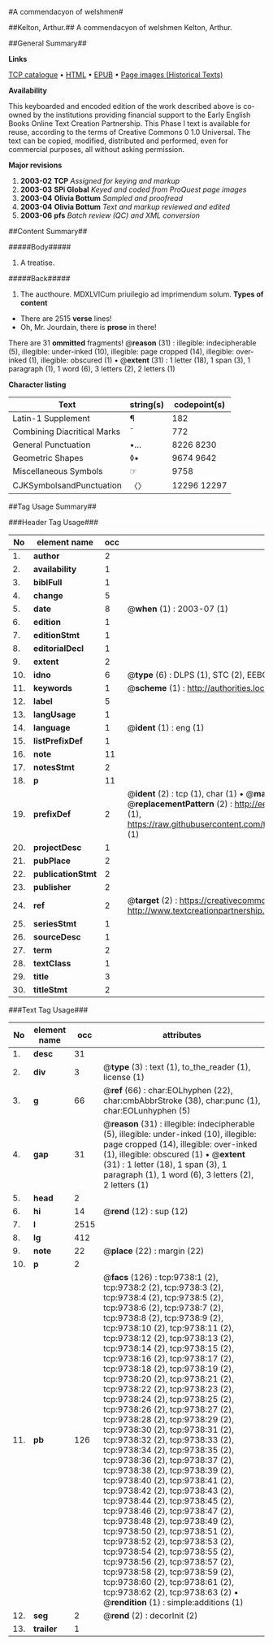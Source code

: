 #A commendacyon of welshmen#

##Kelton, Arthur.##
A commendacyon of welshmen
Kelton, Arthur.

##General Summary##

**Links**

[TCP catalogue](http://www.ota.ox.ac.uk/tcp/)  • 
[HTML](http://tei.it.ox.ac.uk/tcp/Texts-HTML/free/A04/A04787.html)  • 
[EPUB](http://tei.it.ox.ac.uk/tcp/Texts-EPUB/free/A04/A04787.epub) • 
[Page images (Historical Texts)](https://data.historicaltexts.jisc.ac.uk/view?pubId=eebo-99844886e&pageId=eebo-99844886e-9738-1)

**Availability**

This keyboarded and encoded edition of the
	       work described above is co-owned by the institutions
	       providing financial support to the Early English Books
	       Online Text Creation Partnership. This Phase I text is
	       available for reuse, according to the terms of Creative
	       Commons 0 1.0 Universal. The text can be copied,
	       modified, distributed and performed, even for
	       commercial purposes, all without asking permission.

**Major revisions**

1. __2003-02__ __TCP__ *Assigned for keying and markup*
1. __2003-03__ __SPi Global__ *Keyed and coded from ProQuest page images*
1. __2003-04__ __Olivia Bottum__ *Sampled and proofread*
1. __2003-04__ __Olivia Bottum__ *Text and markup reviewed and edited*
1. __2003-06__ __pfs__ *Batch review (QC) and XML conversion*

##Content Summary##

#####Body#####

1. A treatise.

#####Back#####

1. The aucthoure.
MDXLVICum priuilegio ad imprimendum solum.
**Types of content**

  * There are 2515 **verse** lines!
  * Oh, Mr. Jourdain, there is **prose** in there!

There are 31 **ommitted** fragments! 
 @__reason__ (31) : illegible: indecipherable (5), illegible: under-inked (10), illegible: page cropped (14), illegible: over-inked (1), illegible: obscured (1)  •  @__extent__ (31) : 1 letter (18), 1 span (3), 1 paragraph (1), 1 word (6), 3 letters (2), 2 letters (1)

**Character listing**


|Text|string(s)|codepoint(s)|
|---|---|---|
|Latin-1 Supplement|¶|182|
|Combining             Diacritical Marks|̄|772|
|General Punctuation|•…|8226 8230|
|Geometric Shapes|◊▪|9674 9642|
|Miscellaneous Symbols|☞|9758|
|CJKSymbolsandPunctuation|〈〉|12296 12297|

##Tag Usage Summary##

###Header Tag Usage###

|No|element name|occ|attributes|
|---|---|---|---|
|1.|__author__|2||
|2.|__availability__|1||
|3.|__biblFull__|1||
|4.|__change__|5||
|5.|__date__|8| @__when__ (1) : 2003-07 (1)|
|6.|__edition__|1||
|7.|__editionStmt__|1||
|8.|__editorialDecl__|1||
|9.|__extent__|2||
|10.|__idno__|6| @__type__ (6) : DLPS (1), STC (2), EEBO-CITATION (1), PROQUEST (1), VID (1)|
|11.|__keywords__|1| @__scheme__ (1) : http://authorities.loc.gov/ (1)|
|12.|__label__|5||
|13.|__langUsage__|1||
|14.|__language__|1| @__ident__ (1) : eng (1)|
|15.|__listPrefixDef__|1||
|16.|__note__|11||
|17.|__notesStmt__|2||
|18.|__p__|11||
|19.|__prefixDef__|2| @__ident__ (2) : tcp (1), char (1)  •  @__matchPattern__ (2) : ([0-9\-]+):([0-9IVX]+) (1), (.+) (1)  •  @__replacementPattern__ (2) : http://eebo.chadwyck.com/downloadtiff?vid=$1&page=$2 (1), https://raw.githubusercontent.com/textcreationpartnership/Texts/master/tcpchars.xml#$1 (1)|
|20.|__projectDesc__|1||
|21.|__pubPlace__|2||
|22.|__publicationStmt__|2||
|23.|__publisher__|2||
|24.|__ref__|2| @__target__ (2) : https://creativecommons.org/publicdomain/zero/1.0/ (1), http://www.textcreationpartnership.org/docs/. (1)|
|25.|__seriesStmt__|1||
|26.|__sourceDesc__|1||
|27.|__term__|2||
|28.|__textClass__|1||
|29.|__title__|3||
|30.|__titleStmt__|2||


###Text Tag Usage###

|No|element name|occ|attributes|
|---|---|---|---|
|1.|__desc__|31||
|2.|__div__|3| @__type__ (3) : text (1), to_the_reader (1), license (1)|
|3.|__g__|66| @__ref__ (66) : char:EOLhyphen (22), char:cmbAbbrStroke (38), char:punc (1), char:EOLunhyphen (5)|
|4.|__gap__|31| @__reason__ (31) : illegible: indecipherable (5), illegible: under-inked (10), illegible: page cropped (14), illegible: over-inked (1), illegible: obscured (1)  •  @__extent__ (31) : 1 letter (18), 1 span (3), 1 paragraph (1), 1 word (6), 3 letters (2), 2 letters (1)|
|5.|__head__|2||
|6.|__hi__|14| @__rend__ (12) : sup (12)|
|7.|__l__|2515||
|8.|__lg__|412||
|9.|__note__|22| @__place__ (22) : margin (22)|
|10.|__p__|2||
|11.|__pb__|126| @__facs__ (126) : tcp:9738:1 (2), tcp:9738:2 (2), tcp:9738:3 (2), tcp:9738:4 (2), tcp:9738:5 (2), tcp:9738:6 (2), tcp:9738:7 (2), tcp:9738:8 (2), tcp:9738:9 (2), tcp:9738:10 (2), tcp:9738:11 (2), tcp:9738:12 (2), tcp:9738:13 (2), tcp:9738:14 (2), tcp:9738:15 (2), tcp:9738:16 (2), tcp:9738:17 (2), tcp:9738:18 (2), tcp:9738:19 (2), tcp:9738:20 (2), tcp:9738:21 (2), tcp:9738:22 (2), tcp:9738:23 (2), tcp:9738:24 (2), tcp:9738:25 (2), tcp:9738:26 (2), tcp:9738:27 (2), tcp:9738:28 (2), tcp:9738:29 (2), tcp:9738:30 (2), tcp:9738:31 (2), tcp:9738:32 (2), tcp:9738:33 (2), tcp:9738:34 (2), tcp:9738:35 (2), tcp:9738:36 (2), tcp:9738:37 (2), tcp:9738:38 (2), tcp:9738:39 (2), tcp:9738:40 (2), tcp:9738:41 (2), tcp:9738:42 (2), tcp:9738:43 (2), tcp:9738:44 (2), tcp:9738:45 (2), tcp:9738:46 (2), tcp:9738:47 (2), tcp:9738:48 (2), tcp:9738:49 (2), tcp:9738:50 (2), tcp:9738:51 (2), tcp:9738:52 (2), tcp:9738:53 (2), tcp:9738:54 (2), tcp:9738:55 (2), tcp:9738:56 (2), tcp:9738:57 (2), tcp:9738:58 (2), tcp:9738:59 (2), tcp:9738:60 (2), tcp:9738:61 (2), tcp:9738:62 (2), tcp:9738:63 (2)  •  @__rendition__ (1) : simple:additions (1)|
|12.|__seg__|2| @__rend__ (2) : decorInit (2)|
|13.|__trailer__|1||
